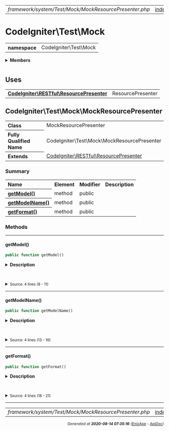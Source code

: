 


 



<table>
<tr>
<td style="width:100%"><em>framework/system/Test/Mock/MockResourcePresenter.php</em></td>
<td><a href="../../../../../../../api/index.md">index</a></td>
<td><a href="../../../../../../../api/vendor/codeigniter4/framework/system/Test/Mock/MockResourceController.md">prev</a></td>
<td><a href="../../../../../../../api/vendor/codeigniter4/framework/system/Test/Mock/MockResponse.md">next</a></td>
</tr>
</table>







# CodeIgniter\Test\Mock 
<table style="text-align:left">
<tr><th>namespace</th><td>CodeIgniter\Test\Mock</td></tr>
</table>

 

<details>
<summary style="margin-bottom:12px;"><strong>Members</strong></summary>
<table>
<tr><td><a href="../../../../../../../api/vendor/codeigniter4/framework/system/Test/Mock/MockAppConfig.md">CodeIgniter\Test\Mock\MockAppConfig</a></td></tr>
<tr><td><a href="../../../../../../../api/vendor/codeigniter4/framework/system/Test/Mock/MockAutoload.md">CodeIgniter\Test\Mock\MockAutoload</a></td></tr>
<tr><td><a href="../../../../../../../api/vendor/codeigniter4/framework/system/Test/Mock/MockBuilder.md">CodeIgniter\Test\Mock\MockBuilder</a></td></tr>
<tr><td><a href="../../../../../../../api/vendor/codeigniter4/framework/system/Test/Mock/MockCLIConfig.md">CodeIgniter\Test\Mock\MockCLIConfig</a></td></tr>
<tr><td><a href="../../../../../../../api/vendor/codeigniter4/framework/system/Test/Mock/MockCURLRequest.md">CodeIgniter\Test\Mock\MockCURLRequest</a></td></tr>
<tr><td><a href="../../../../../../../api/vendor/codeigniter4/framework/system/Test/Mock/MockCache.md">CodeIgniter\Test\Mock\MockCache</a></td></tr>
<tr><td><a href="../../../../../../../api/vendor/codeigniter4/framework/system/Test/Mock/MockCodeIgniter.md">CodeIgniter\Test\Mock\MockCodeIgniter</a></td></tr>
<tr><td><a href="../../../../../../../api/vendor/codeigniter4/framework/system/Test/Mock/MockConnection.md">CodeIgniter\Test\Mock\MockConnection</a></td></tr>
<tr><td><a href="../../../../../../../api/vendor/codeigniter4/framework/system/Test/Mock/MockEmail.md">CodeIgniter\Test\Mock\MockEmail</a></td></tr>
<tr><td><a href="../../../../../../../api/vendor/codeigniter4/framework/system/Test/Mock/MockEvents.md">CodeIgniter\Test\Mock\MockEvents</a></td></tr>
<tr><td><a href="../../../../../../../api/vendor/codeigniter4/framework/system/Test/Mock/MockFileLogger.md">CodeIgniter\Test\Mock\MockFileLogger</a></td></tr>
<tr><td><a href="../../../../../../../api/vendor/codeigniter4/framework/system/Test/Mock/MockIncomingRequest.md">CodeIgniter\Test\Mock\MockIncomingRequest</a></td></tr>
<tr><td><a href="../../../../../../../api/vendor/codeigniter4/framework/system/Test/Mock/MockLanguage.md">CodeIgniter\Test\Mock\MockLanguage</a></td></tr>
<tr><td><a href="../../../../../../../api/vendor/codeigniter4/framework/system/Test/Mock/MockLogger.md">CodeIgniter\Test\Mock\MockLogger</a></td></tr>
<tr><td><a href="../../../../../../../api/vendor/codeigniter4/framework/system/Test/Mock/MockQuery.md">CodeIgniter\Test\Mock\MockQuery</a></td></tr>
<tr><td><a href="../../../../../../../api/vendor/codeigniter4/framework/system/Test/Mock/MockResourceController.md">CodeIgniter\Test\Mock\MockResourceController</a></td></tr>
<tr><td><a href="../../../../../../../api/vendor/codeigniter4/framework/system/Test/Mock/MockResourcePresenter.md">CodeIgniter\Test\Mock\MockResourcePresenter</a></td></tr>
<tr><td><a href="../../../../../../../api/vendor/codeigniter4/framework/system/Test/Mock/MockResponse.md">CodeIgniter\Test\Mock\MockResponse</a></td></tr>
<tr><td><a href="../../../../../../../api/vendor/codeigniter4/framework/system/Test/Mock/MockResult.md">CodeIgniter\Test\Mock\MockResult</a></td></tr>
<tr><td><a href="../../../../../../../api/vendor/codeigniter4/framework/system/Test/Mock/MockSecurity.md">CodeIgniter\Test\Mock\MockSecurity</a></td></tr>
<tr><td><a href="../../../../../../../api/vendor/codeigniter4/framework/system/Test/Mock/MockServices.md">CodeIgniter\Test\Mock\MockServices</a></td></tr>
<tr><td><a href="../../../../../../../api/vendor/codeigniter4/framework/system/Test/Mock/MockSession.md">CodeIgniter\Test\Mock\MockSession</a></td></tr>
<tr><td><a href="../../../../../../../api/vendor/codeigniter4/framework/system/Test/Mock/MockTable.md">CodeIgniter\Test\Mock\MockTable</a></td></tr>
</table>
</details>



 
 ## Uses

<table style="text-align:left;">
<tr>
<td>
<a href="../../../../../../../api/vendor/codeigniter4/framework/system/RESTful/ResourcePresenter.md"><strong>CodeIgniter\RESTful\ResourcePresenter</strong></a>
</td>
<td>ResourcePresenter</td>
</tr>
</table>



 
## CodeIgniter\Test\Mock\MockResourcePresenter

<table style="text-align:left">
<tr><th>Class</th><td>MockResourcePresenter</td></tr>
<tr><th>Fully Qualified Name</th><td>CodeIgniter\Test\Mock\MockResourcePresenter</td></tr>
<tr><th>Extends</th><td><a href="../../../../../../../api/vendor/codeigniter4/framework/system/RESTful/ResourcePresenter.md">CodeIgniter\RESTful\ResourcePresenter</a></td></tr>
</table>




### Summary


<table style="text-align:left;">
<tr>
<th>Name</th>
<th>Element</th>
<th>Modifier</th>
<th>Description</th>
</tr>


<tr>
<th><a href="#getModel"><strong>getModel</strong>()</a></th>
<td>method</td>
<td>
public

</td>
<td></td>
</tr>
<tr>
<th><a href="#getModelName"><strong>getModelName</strong>()</a></th>
<td>method</td>
<td>
public

</td>
<td></td>
</tr>
<tr>
<th><a href="#getFormat"><strong>getFormat</strong>()</a></th>
<td>method</td>
<td>
public

</td>
<td></td>
</tr>

</table>






### Methods


<hr>

#### getModel()

```php
public function getModel()
```

<details>
<summary style="margin-bottom:12px;"><strong>Description</strong></summary>

*No description.*


</details>



<table style="text-align:left">
</table>










<details>
<summary><small>Source: 4 lines (8 - 11)</small></summary>

```php
public function getModel()
{
	return $this->model;
}
```

</details>


<hr>

#### getModelName()

```php
public function getModelName()
```

<details>
<summary style="margin-bottom:12px;"><strong>Description</strong></summary>

*No description.*


</details>



<table style="text-align:left">
</table>










<details>
<summary><small>Source: 4 lines (13 - 16)</small></summary>

```php
public function getModelName()
{
	return $this->modelName;
}
```

</details>


<hr>

#### getFormat()

```php
public function getFormat()
```

<details>
<summary style="margin-bottom:12px;"><strong>Description</strong></summary>

*No description.*


</details>



<table style="text-align:left">
</table>










<details>
<summary><small>Source: 4 lines (18 - 21)</small></summary>

```php
public function getFormat()
{
	return $this->format;
}
```

</details>





 


 
  




<hr>

<table>
<tr>
<td style="width:100%"><em>framework/system/Test/Mock/MockResourcePresenter.php</em></td>
<td><a href="../../../../../../../api/index.md">index</a></td>
<td><a href="../../../../../../../api/vendor/codeigniter4/framework/system/Test/Mock/MockResourceController.md">prev</a></td>
<td><a href="../../../../../../../api/vendor/codeigniter4/framework/system/Test/Mock/MockResponse.md">next</a></td>
<td><a href="#">top</a></td></tr>
</table>




<div style="text-align:right;">

<small>_Generated at **2020-08-14 07:35:16**_ *([EnixApp](https://github.com/enix-app) - [ApiDoc](https://github.com/enix-app/apidoc))*</small>
</div>